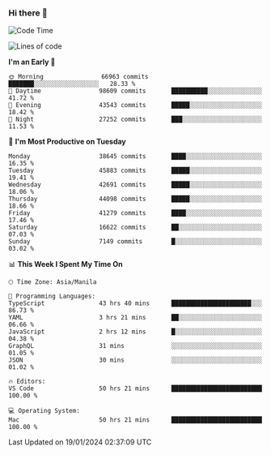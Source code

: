 ### Hi there 👋

<!--START_SECTION:waka-->
![Code Time](http://img.shields.io/badge/Code%20Time-4%2C753%20hrs%2017%20mins-blue)

![Lines of code](https://img.shields.io/badge/From%20Hello%20World%20I%27ve%20Written-108.1%20million%20lines%20of%20code-blue)

**I'm an Early 🐤** 

```text
🌞 Morning                66963 commits       ███████░░░░░░░░░░░░░░░░░░   28.33 % 
🌆 Daytime                98609 commits       ██████████░░░░░░░░░░░░░░░   41.72 % 
🌃 Evening                43543 commits       █████░░░░░░░░░░░░░░░░░░░░   18.42 % 
🌙 Night                  27252 commits       ███░░░░░░░░░░░░░░░░░░░░░░   11.53 % 
```
📅 **I'm Most Productive on Tuesday** 

```text
Monday                   38645 commits       ████░░░░░░░░░░░░░░░░░░░░░   16.35 % 
Tuesday                  45883 commits       █████░░░░░░░░░░░░░░░░░░░░   19.41 % 
Wednesday                42691 commits       █████░░░░░░░░░░░░░░░░░░░░   18.06 % 
Thursday                 44098 commits       █████░░░░░░░░░░░░░░░░░░░░   18.66 % 
Friday                   41279 commits       ████░░░░░░░░░░░░░░░░░░░░░   17.46 % 
Saturday                 16622 commits       ██░░░░░░░░░░░░░░░░░░░░░░░   07.03 % 
Sunday                   7149 commits        █░░░░░░░░░░░░░░░░░░░░░░░░   03.02 % 
```


📊 **This Week I Spent My Time On** 

```text
🕑︎ Time Zone: Asia/Manila

💬 Programming Languages: 
TypeScript               43 hrs 40 mins      ██████████████████████░░░   86.73 % 
YAML                     3 hrs 21 mins       ██░░░░░░░░░░░░░░░░░░░░░░░   06.66 % 
JavaScript               2 hrs 12 mins       █░░░░░░░░░░░░░░░░░░░░░░░░   04.38 % 
GraphQL                  31 mins             ░░░░░░░░░░░░░░░░░░░░░░░░░   01.05 % 
JSON                     30 mins             ░░░░░░░░░░░░░░░░░░░░░░░░░   01.02 % 

🔥 Editors: 
VS Code                  50 hrs 21 mins      █████████████████████████   100.00 % 

💻 Operating System: 
Mac                      50 hrs 21 mins      █████████████████████████   100.00 % 
```


 Last Updated on 19/01/2024 02:37:09 UTC
<!--END_SECTION:waka-->


<!--
**rad182/rad182** is a ✨ _special_ ✨ repository because its `README.md` (this file) appears on your GitHub profile.

Here are some ideas to get you started:

- 🔭 I’m currently working on ...
- 🌱 I’m currently learning ...
- 👯 I’m looking to collaborate on ...
- 🤔 I’m looking for help with ...
- 💬 Ask me about ...
- 📫 How to reach me: ...
- 😄 Pronouns: ...
- ⚡ Fun fact: ...
-->
